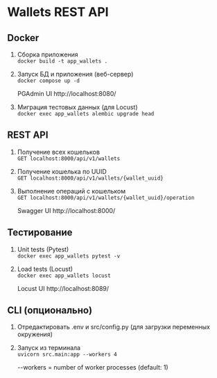 # Wallets REST API

## Docker
1. Сборка приложения  
`docker build -t app_wallets .`  

2. Запуск БД и приложения (веб-сервер)  
`docker compose up -d`  

    PGAdmin UI http://localhost:8080/

3. Миграция тестовых данных (для Locust)  
`docker exec app_wallets alembic upgrade head`  

## REST API
1. Получение всех кошельков  
`GET localhost:8000/api/v1/wallets`  

2. Получение кошелька по UUID  
`GET localhost:8000/api/v1/wallets/{wallet_uuid}`  

3. Выполнение операций с кошельком  
`GET localhost:8000/api/v1/wallets/{wallet_uuid}/operation`  

    Swagger UI http://localhost:8000/  

## Тестирование
1. Unit tests (Pytest)  
`docker exec app_wallets pytest -v`  

2. Load tests (Locust)  
`docker exec app_wallets locust`  

    Locust UI http://localhost:8089/  

## CLI (опционально)
1. Отредактировать .env и src/config.py (для загрузки переменных окружения)  
2. Запуск из терминала  
`uvicorn src.main:app --workers 4`  

    --workers = number of worker processes (default: 1)
